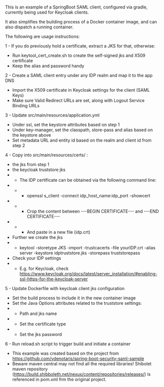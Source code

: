 This is an example of a SpringBoot SAML client, configured via gradle, currently being used for Keycloak clients.

It also simplifies the building process of a Docker container image, and can also dispatch a running container.

The following are usage instructions:


1 - If you do previously hold a certificate, extract a JKS for that, otherwise:

* Run keytool_cert_create.sh to create the self-signed jks and X509 certificate
* Keep the alias and password handy

2 - Create a SAML client entry under any IDP realm and map it to the app DNS

* Import the X509 certificate in Keycloak settings for the client (SAML Keys)
* Make sure Valid Redirect URLs are set, along with Logout Service Binding URLs

3 - Update src/main/resources/application.yml

* Under ssl, set the keystore attributes based on step 1
* Under key-manager, set the classpath, store-pass and alias based on the keystore above
* Set metadata URL and entity id based on the realm and client id from step 2

4 - Copy into src/main/resources/certs/ :

* the jks from step 1
* the keycloak truststore jks
* * The IDP certificate can be obtained via the following command line:
* * *  openssl s_client -connect idp_host_name:idp_port -showcert
* * *   Crop the content between ---BEGIN CERTIFICATE--- and ---END CERTIFICATE---
* * *  And paste in a new file (idp.crt)
* Further we create the jks
* *    keytool -storetype JKS -import -trustcacerts -file yourIDP.crt -alias server -keystore idptruststore.jks -storepass truststorepass
* Check your IDP settings
* *    E.g. for Keycloak, check https://www.keycloak.org/docs/latest/server_installation/#enabling-ssl-https-for-the-keycloak-server

5 - Update Dockerfile with keycloak client jks configuration

* Set the build process to include it in the new container image
* Set the Java Options attributes related to the truststore settings:
* *  Path and jks name
* *  Set the certificate type
* *  Set the jks password

6 - Run reload.sh script to trigger build and initiate a container


* This example was created based on the project from https://github.com/vdenotaris/spring-boot-security-saml-sample
*  Beware maven central may not find all the required libraries!
 Shibolet maven repository (https://build.shibboleth.net/nexus/content/repositories/releases/) is referenced in pom.xml frm the original project.

